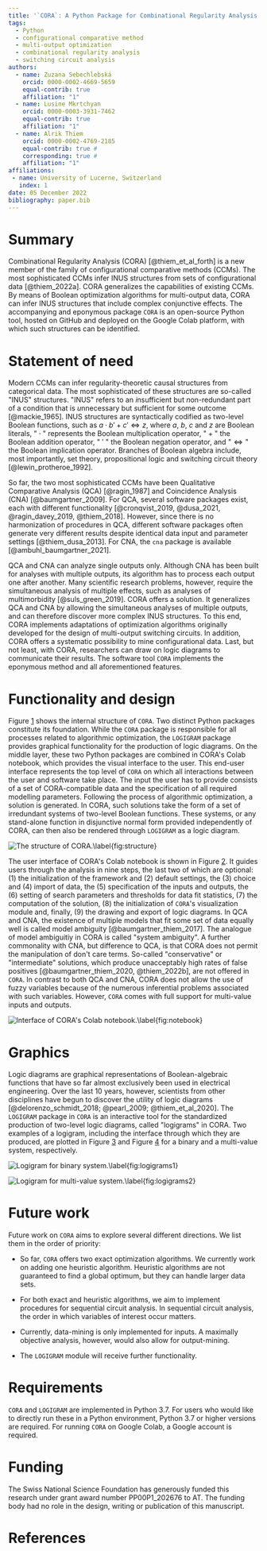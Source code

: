 ```yaml
---
title: '`CORA`: A Python Package for Combinational Regularity Analysis'
tags:
  - Python
  - configurational comparative method
  - multi-output optimization
  - combinational regularity analysis
  - switching circuit analysis
authors:
  - name: Zuzana Sebechlebská
    orcid: 0000-0002-4669-5659
    equal-contrib: true
    affiliation: "1" 
  - name: Lusine Mkrtchyan
    orcid: 0000-0003-3931-7462
    equal-contrib: true
    affiliation: "1"
  - name: Alrik Thiem
    orcid: 0000-0002-4769-2185
    equal-contrib: true # 
    corresponding: true # 
    affiliation: "1"
affiliations:
 - name: University of Lucerne, Switzerland
   index: 1
date: 05 December 2022
bibliography: paper.bib
---
```


# Summary 

Combinational Regularity Analysis (CORA) [@thiem_et_al_forth] is a new member of the family of configurational comparative methods (CCMs). The most sophisticated CCMs infer INUS structures from sets of configurational data [@thiem_2022a]. CORA generalizes the capabilities of existing CCMs. By means of Boolean optimization algorithms for multi-output data, CORA can infer INUS structures that include complex conjunctive effects. The accompanying and eponymous package `CORA` is an open-source Python tool, hosted on GitHub and deployed on the Google Colab platform, with which such structures can be identified.

# Statement of need

Modern CCMs can infer regularity-theoretic causal structures from categorical data. The most sophisticated of these structures are so-called "INUS" structures. "INUS" refers to an *i*nsufficient but *n*on-redundant part of a condition that is *u*nnecessary but *s*ufficient for some outcome [@mackie_1965]. INUS structures are syntactically codified as two-level Boolean functions, such as $a\cdot b' + c' \Leftrightarrow z$, where $a$, $b$, $c$ and $z$ are Boolean literals, $\text{"} \cdot \text{"}$ represents the Boolean multiplication operator, $\text{"} + \text{"}$ the Boolean addition operator, $\text{" } ' \text{ "}$ the Boolean negation operator, and $\text{"}\Leftrightarrow\text{"}$ the Boolean implication operator. Branches of Boolean algebra include, most importantly, set theory, propositional logic and switching circuit theory [@lewin_protheroe_1992].

So far, the two most sophisticated CCMs have been Qualitative Comparative Analysis (QCA) [@ragin_1987] and Coincidence Analysis (CNA) [@baumgartner_2009]. For QCA, several software packages exist, each with different functionality [@cronqvist_2019, @dusa_2021, @ragin_davey_2019, @thiem_2018]. However, since there is no harmonization of procedures in QCA, different software packages often generate very different results despite identical data input and parameter settings [@thiem_dusa_2013]. For CNA, the `cna` package is available [@ambuhl_baumgartner_2021].

QCA and CNA can analyze single outputs only. Although CNA has been built for analyses with multiple outputs, its algorithm has to process each output one after another. Many scientific research problems, however, require the simultaneous analysis of multiple effects, such as analyses of multimorbidity [@suls_green_2019]. CORA offers a solution. It generalizes QCA and CNA by allowing the simultaneous analyses of multiple outputs, and can therefore discover more complex INUS structures. To this end, CORA implements adaptations of optimization algorithms originally developed for the design of multi-output switching circuits. In addition, CORA offers a systematic possibility to mine configurational data. Last, but not least, with CORA, researchers can draw on logic diagrams to communicate their results. The software tool `CORA` implements the eponymous method and all aforementioned features.

# Functionality and design 

Figure <a href="#fig:structure" data-reference-type="ref" data-reference="fig:structure">1</a> shows the internal structure of `CORA`. Two distinct Python packages constitute its foundation. While the `CORA` package is responsible for all processes related to algorithmic optimization, the `LOGIGRAM` package provides graphical functionality for the production of logic diagrams. On the middle layer, these two Python packages are combined in CORA's Colab notebook, which provides the visual interface to the user. This end-user interface represents the top level of `CORA` on which all interactions between the user and software take place. The input the user has to provide consists of a set of CORA-compatible data and the specification of all required modelling parameters. Following the process of algorithmic optimization, a solution is generated. In CORA, such solutions take the form of a set of irredundant systems of two-level Boolean functions. These systems, or any stand-alone function in disjunctive normal form provided independently of CORA, can then also be rendered through `LOGIGRAM` as a logic diagram.

![The structure of CORA.\label{fig:structure}](cora_structure.png)


The user interface of CORA's Colab notebook is shown in Figure <a href="#fig:notebook" data-reference-type="ref" data-reference="fig:main">2</a>. It guides users through the analysis in nine steps, the last two of which are optional: (1) the initialization of the framework and (2) default settings, the (3) choice and (4) import of data, the (5) specification of the inputs and outputs, the (6) setting of search parameters and thresholds for data fit statistics, (7) the computation of the solution, (8) the initialization of `CORA`'s visualization module and, finally, (9) the drawing and export of logic diagrams. In QCA and CNA, the existence of multiple models that fit some set of data equally well is called model ambiguity [@baumgartner_thiem_2017]. The analogue of model ambiguitiy in CORA is called "system ambiguity". A further commonality with CNA, but difference to QCA, is that CORA does not permit the manipulation of don't care terms. So-called "conservative" or "intermediate" solutions, which produce unacceptably high rates of false positives [@baumgartner_thiem_2020, @thiem_2022b], are not offered in `CORA`. In contrast to both QCA and CNA, CORA does not allow the use of fuzzy variables because of the numerous inferential problems associated with such variables. However, `CORA` comes with full support for multi-value inputs and outputs.     


![Interface of CORA's Colab notebook.\label{fig:notebook}](cora_colab.png)


# Graphics 

Logic diagrams are graphical representations of Boolean-algebraic functions that have so far almost exclusively been used in electrical engineering. Over the last 10 years, however, scientists from other disciplines have begun to discover the utility of logic diagrams [@delorenzo_schmidt_2018; @pearl_2009; @thiem_et_al_2020]. The `LOGIGRAM` package in `CORA` is an interactive tool for the standardized production of two-level logic diagrams, called "logigrams" in CORA. Two examples of a logigram, including the interface through which they are produced, are plotted in Figure <a href="#fig:logigrams1" data-reference-type="ref" data-reference="fig:logigrams1">3</a> and Figure <a href="#fig:logigrams2" data-reference-type="ref" data-reference="fig:logigrams2">4</a> for a binary and a multi-value system, respectively.

![Logigram for binary system.\label{fig:logigrams1}](scheme_1.png)

![Logigram for multi-value system.\label{fig:logigrams2}](scheme_2.png)



# Future work

Future work on `CORA` aims to explore several different directions. We list them in the order of priority:

-   So far, `CORA` offers two exact optimization algorithms. We currently work on adding one heuristic algorithm. Heuristic algorithms are not guaranteed to find a global optimum, but they can handle larger data sets.

-   For both exact and heuristic algorithms, we aim to implement procedures for sequential circuit analysis. In sequential circuit analysis, the order in which variables of interest occur matters.

-   Currently, data-mining is only implemented for inputs. A maximally objective analysis, however, would also allow for output-mining.

-   The `LOGIGRAM` module will receive further functionality.

# Requirements

`CORA` and `LOGIGRAM` are implemented in Python 3.7. For users who would like to directly run these in a Python environment, Python 3.7 or higher versions are required. For running `CORA` on Google Colab, a Google account is required.

# Funding

The Swiss National Science Foundation has generously funded this research under grant award number PP00P1\_202676 to AT. The funding body had no role in the design, writing or publication of this manuscript.

# References 

